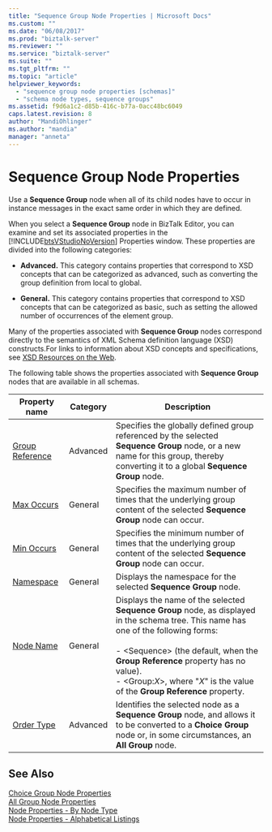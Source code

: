 ```yaml
---
title: "Sequence Group Node Properties | Microsoft Docs"
ms.custom: ""
ms.date: "06/08/2017"
ms.prod: "biztalk-server"
ms.reviewer: ""
ms.service: "biztalk-server"
ms.suite: ""
ms.tgt_pltfrm: ""
ms.topic: "article"
helpviewer_keywords: 
  - "sequence group node properties [schemas]"
  - "schema node types, sequence groups"
ms.assetid: f9d6a1c2-d85b-416c-b77a-0acc48bc6049
caps.latest.revision: 8
author: "MandiOhlinger"
ms.author: "mandia"
manager: "anneta"
---
```

# Sequence Group Node Properties
Use a **Sequence Group** node when all of its child nodes have to occur in instance messages in the exact same order in which they are defined.  
  
 When you select a **Sequence Group** node in BizTalk Editor, you can examine and set its associated properties in the [!INCLUDE[btsVStudioNoVersion](../includes/btsvstudionoversion-md.md)] Properties window. These properties are divided into the following categories:  
  
-   **Advanced.** This category contains properties that correspond to XSD concepts that can be categorized as advanced, such as converting the group definition from local to global.  
  
-   **General.** This category contains properties that correspond to XSD concepts that can be categorized as basic, such as setting the allowed number of occurrences of the element group.  
  
 Many of the properties associated with **Sequence Group** nodes correspond directly to the semantics of XML Schema definition language (XSD) constructs.For links to information about XSD concepts and specifications, see [XSD Resources on the Web](../core/xsd-resources-on-the-web.md).  
  
 The following table shows the properties associated with **Sequence Group** nodes that are available in all schemas.  
  
|Property name|Category|Description|  
|-------------------|--------------|-----------------|  
|[Group Reference](../core/group-reference-node-property-of-all-schemas.md)|Advanced|Specifies the globally defined group referenced by the selected **Sequence Group** node, or a new name for this group, thereby converting it to a global **Sequence Group** node.|  
|[Max Occurs](../core/max-occurs-node-property-of-all-schemas.md)|General|Specifies the maximum number of times that the underlying group content of the selected **Sequence Group** node can occur.|  
|[Min Occurs](../core/min-occurs-node-property-of-all-schemas.md)|General|Specifies the minimum number of times that the underlying group content of the selected **Sequence Group** node can occur.|  
|[Namespace](../core/namespace-node-property-of-all-schemas.md)|General|Displays the namespace for the selected **Sequence Group** node.|  
|[Node Name](../core/node-name-node-property-of-all-schemas.md)|General|Displays the name of the selected **Sequence Group** node, as displayed in the schema tree. This name has one of the following forms:<br /><br /> -   \<Sequence> (the default, when the **Group Reference** property has no value).<br />-   \<Group:*X*>, where "*X*" is the value of the **Group Reference** property.|  
|[Order Type](../core/order-type-node-property-of-all-schemas.md)|Advanced|Identifies the selected node as a **Sequence Group** node, and allows it to be converted to a **Choice Group** node or, in some circumstances, an **All Group** node.|  
  
## See Also  
 [Choice Group Node Properties](../core/choice-group-node-properties.md)   
 [All Group Node Properties](../core/all-group-node-properties.md)   
 [Node Properties - By Node Type](../core/node-properties-by-node-type.md)   
 [Node Properties - Alphabetical Listings](../core/node-properties-alphabetical-listings.md)